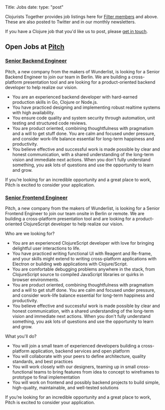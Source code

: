 Title: Jobs
date: 
type: "post"

Clojurists Together provides job listings here for [Filter members](/members/) and above. These are also posted to Twitter and in our monthly newsletters.

If you have a Clojure job that you'd like us to post, please [get in touch](/contact/).

## Open Jobs at [Pitch](https://pitch.com/)

### [Senior Backend Engineer](http://careers.pitch.io/p/e1ff8b25796e01-senior-backend-engineer)

Pitch, a new company from the makers of Wunderlist, is looking for a Senior Backend Engineer to join our team in Berlin. We are building a cross-platform presentation tool and are looking for a product-oriented backend developer to help realize our vision.

- You are an experienced backend developer with hard-earned production skills in Go, Clojure or Node.js.
- You have practiced designing and implementing robust realtime systems with high availability.
- You ensure code quality and system security through automation, unit testing and structured code reviews.
- You are product oriented, combining thoughtfulness with pragmatism and a will to get stuff done. You are calm and focused under pressure, and consider work-life balance essential for long-term happiness and productivity.
- You believe effective and successful work is made possible by clear and honest communication, with a shared understanding of the long-term vision and immediate next actions. When you don't fully understand something, you ask lots of questions and use the opportunity to learn and grow.

If you’re looking for an incredible opportunity and a great place to work, Pitch is excited to consider your application.

### [Senior Frontend Engineer](http://careers.pitch.io/p/4977a65eeaea01-senior-frontend-engineer)

Pitch, a new company from the makers of Wunderlist, is looking for a Senior Frontend Engineer to join our team onsite in Berlin or remote. We are building a cross-platform presentation tool and are looking for a product-oriented ClojureScript developer to help realize our vision.

Who are we looking for?

- You are an experienced ClojureScript developer with love for bringing delightful user interactions to life.
- You have practiced writing functional UI with Reagent and Re-frame, and your skills might extend to writing cross-platform applications with Electron or building web applications with Clojure/Script.
- You are comfortable debugging problems anywhere in the stack, from ClojureScript source to compiled JavaScript libraries or quirks in browser environments.
- You are product oriented, combining thoughtfulness with pragmatism and a will to get stuff done. You are calm and focused under pressure, and consider work-life balance essential for long-term happiness and productivity.
- You believe effective and successful work is made possible by clear and honest communication, with a shared understanding of the long-term vision and immediate next actions. When you don't fully understand something, you ask lots of questions and use the opportunity to learn and grow.

What you'll do?

- You will join a small team of experienced developers building a cross-platform application, backend services and open platform
- You will collaborate with your peers to define architecture, quality standards, and best practices
- You will work closely with our designers, teaming up in small cross-functional teams to bring features from idea to concept to wireframes to prototype to final implementation
- You will work on frontend and possibly backend projects to build simple, high-quality, maintainable, and well-tested solutions

If you’re looking for an incredible opportunity and a great place to work, Pitch is excited to consider your application.
